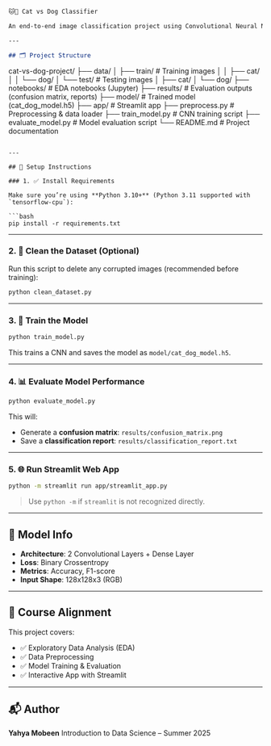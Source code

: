 ```markdown
🐱🐶 Cat vs Dog Classifier

An end-to-end image classification project using Convolutional Neural Networks (CNNs) to distinguish between cats and dogs. This project covers data preprocessing, model training, evaluation, and interactive deployment using Streamlit.

---

## 🗂️ Project Structure

```

cat-vs-dog-project/
├── data/
│   ├── train/         # Training images
│   │   ├── cat/
│   │   └── dog/
│   └── test/          # Testing images
│       ├── cat/
│       └── dog/
├── notebooks/         # EDA notebooks (Jupyter)
├── results/           # Evaluation outputs (confusion matrix, reports)
├── model/             # Trained model (cat\_dog\_model.h5)
├── app/               # Streamlit app
├── preprocess.py      # Preprocessing & data loader
├── train\_model.py     # CNN training script
├── evaluate\_model.py  # Model evaluation script
└── README.md          # Project documentation

````

---

## 🔧 Setup Instructions

### 1. ✅ Install Requirements

Make sure you’re using **Python 3.10+** (Python 3.11 supported with `tensorflow-cpu`):

```bash
pip install -r requirements.txt
````

---

### 2. 🧹 Clean the Dataset (Optional)

Run this script to delete any corrupted images (recommended before training):

```bash
python clean_dataset.py
```

---

### 3. 🧠 Train the Model

```bash
python train_model.py
```

This trains a CNN and saves the model as `model/cat_dog_model.h5`.

---

### 4. 📊 Evaluate Model Performance

```bash
python evaluate_model.py
```

This will:

* Generate a **confusion matrix**: `results/confusion_matrix.png`
* Save a **classification report**: `results/classification_report.txt`

---

### 5. 🌐 Run Streamlit Web App

```bash
python -m streamlit run app/streamlit_app.py
```

> Use `python -m` if `streamlit` is not recognized directly.

---

## 🧪 Model Info

* **Architecture**: 2 Convolutional Layers + Dense Layer
* **Loss**: Binary Crossentropy
* **Metrics**: Accuracy, F1-score
* **Input Shape**: 128x128x3 (RGB)

---

## 📌 Course Alignment

This project covers:

* ✅ Exploratory Data Analysis (EDA)
* ✅ Data Preprocessing
* ✅ Model Training & Evaluation
* ✅ Interactive App with Streamlit

---

## 📬 Author

**Yahya Mobeen**
Introduction to Data Science – Summer 2025



